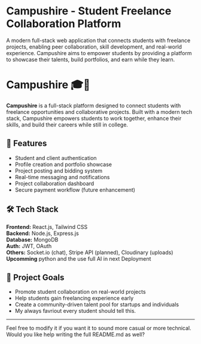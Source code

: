 # Campushire - Student Freelance Collaboration Platform
A modern full-stack web application that connects students with freelance projects, enabling peer collaboration, skill development, and real-world experience. Campushire aims to empower students by providing a platform to showcase their talents, build portfolios, and earn while they learn.

# Campushire 🎓💼

**Campushire** is a full-stack platform designed to connect students with freelance opportunities and collaborative projects. Built with a modern tech stack, Campushire empowers students to work together, enhance their skills, and build their careers while still in college.

## 🚀 Features
- Student and client authentication
- Profile creation and portfolio showcase
- Project posting and bidding system
- Real-time messaging and notifications
- Project collaboration dashboard
- Secure payment workflow (future enhancement)

## 🛠️ Tech Stack
**Frontend:** React.js, Tailwind CSS  
**Backend:** Node.js, Express.js   
**Database:** MongoDB  
**Auth:** JWT, OAuth  
**Others:** Socket.io (chat), Stripe API (planned), Cloudinary (uploads)
**Upcomming** python and the use full AI in next Deployment

## 📌 Project Goals
- Promote student collaboration on real-world projects
- Help students gain freelancing experience early
- Create a community-driven talent pool for startups and individuals
- My always favriout every student should tell this.

---

Feel free to modify it if you want it to sound more casual or more technical. Would you like help writing the full README.md as well?
